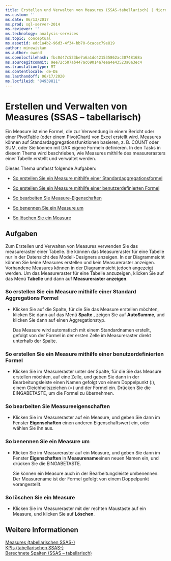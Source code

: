 ```yaml
---
title: Erstellen und Verwalten von Measures (SSAS-tabellarisch) | Microsoft-Dokumentation
ms.custom: ''
ms.date: 06/13/2017
ms.prod: sql-server-2014
ms.reviewer: ''
ms.technology: analysis-services
ms.topic: conceptual
ms.assetid: edc1a4b2-96d3-4f34-bb70-6cacec79e819
author: minewiskan
ms.author: owend
ms.openlocfilehash: fbc0d47c523be7a6a1dd421535862ac30748168a
ms.sourcegitcommit: 9ee72c507ab447ac69014a7eea4e43523a0a3ec4
ms.translationtype: MT
ms.contentlocale: de-DE
ms.lasthandoff: 06/17/2020
ms.locfileid: "84939811"
---
```

# <a name="create-and-manage-measures-ssas-tabular"></a>Erstellen und Verwalten von Measures (SSAS – tabellarisch)
  Ein Measure ist eine Formel, die zur Verwendung in einem Bericht oder einer PivotTable (oder einem PivotChart) von Excel erstellt wird. Measures können auf Standardaggregationsfunktionen basieren, z. B. COUNT oder SUM, oder Sie können mit DAX eigene Formeln definieren. In den Tasks in diesem Thema wird beschrieben, wie Measures mithilfe des measurerasters einer Tabelle erstellt und verwaltet werden.  
  
 Dieses Thema umfasst folgende Aufgaben:  
  
-   [So erstellen Sie ein Measure mithilfe einer Standardaggregationsformel](#bkmk_create_stand)  
  
-   [So erstellen Sie ein Measure mithilfe einer benutzerdefinierten Formel](#bkmk_create_custom)  
  
-   [So bearbeiten Sie Measure-Eigenschaften](#bkmk_edit)  
  
-   [So benennen Sie ein Measure um](#bkmk_rename)  
  
-   [So löschen Sie ein Measure](#bkmk_delete)  
  
## <a name="tasks"></a>Aufgaben  
 Zum Erstellen und Verwalten von Measures verwenden Sie das measureraster einer Tabelle. Sie können das Measureraster für eine Tabelle nur in der Datensicht des Modell-Designers anzeigen. In der Diagrammsicht können Sie keine Measures erstellen und kein Measureraster anzeigen. Vorhandene Measures können in der Diagrammsicht jedoch angezeigt werden. Um das Measureraster für eine Tabelle anzuzeigen, klicken Sie auf das Menü **Tabelle** und dann auf **Measureraster anzeigen**.  
  
###  <a name="to-create-a-measure-using-a-standard-aggregation-formula"></a><a name="bkmk_create_stand"></a>So erstellen Sie ein Measure mithilfe einer Standard Aggregations Formel  
  
-   Klicken Sie auf die Spalte, für die Sie das Measure erstellen möchten, klicken Sie dann auf das Menü **Spalte** , zeigen Sie auf **AutoSumme**, und klicken Sie dann auf einen Aggregationstyp.  
  
     Das Measure wird automatisch mit einem Standardnamen erstellt, gefolgt von der Formel in der ersten Zelle im Measureraster direkt unterhalb der Spalte.  
  
###  <a name="to-create-a-measure-using-a-custom-formula"></a><a name="bkmk_create_custom"></a> So erstellen Sie ein Measure mithilfe einer benutzerdefinierten Formel  
  
-   Klicken Sie im Measureraster unter der Spalte, für die Sie das Measure erstellen möchten, auf eine Zelle, und geben Sie dann in der Bearbeitungsleiste einen Namen gefolgt von einem Doppelpunkt (:), einem Gleichheitszeichen (=) und der Formel ein. Drücken Sie die EINGABETASTE, um die Formel zu übernehmen.  
  
###  <a name="to-edit-measure-properties"></a><a name="bkmk_edit"></a> So bearbeiten Sie Measureeigenschaften  
  
-   Klicken Sie im Measureraster auf ein Measure, und geben Sie dann im Fenster **Eigenschaften** einen anderen Eigenschaftswert ein, oder wählen Sie ihn aus.  
  
###  <a name="to-rename-a-measure"></a><a name="bkmk_rename"></a> So benennen Sie ein Measure um  
  
-   Klicken Sie im Measureraster auf ein Measure, und geben Sie dann im Fenster **Eigenschaften** in **Measurename**einen neuen Namen ein, und drücken Sie die EINGABETASTE.  
  
     Sie können ein Measure auch in der Bearbeitungsleiste umbenennen. Der Measurename ist der Formel gefolgt von einem Doppelpunkt vorangestellt.  
  
###  <a name="to-delete-a-measure"></a><a name="bkmk_delete"></a>So löschen Sie ein Measure  
  
-   Klicken Sie im Measureraster mit der rechten Maustaste auf ein Measure, und klicken Sie auf **Löschen**.  
  
## <a name="see-also"></a>Weitere Informationen  
 [Measures &#40;tabellarischen SSAS-&#41;](measures-ssas-tabular.md)   
 [KPIs &#40;tabellarischen SSAS-&#41;](kpis-ssas-tabular.md)   
 [Berechnete Spalten &#40;SSAS – tabellarisch&#41;](ssas-calculated-columns.md)  
  
  
